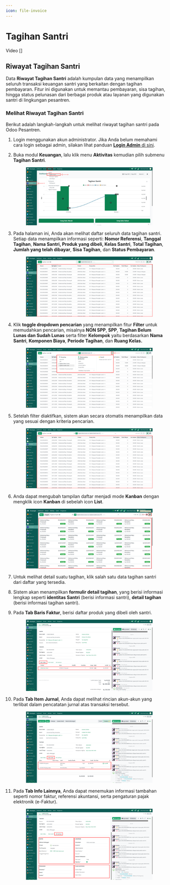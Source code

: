 ```yaml
---
icon: file-invoice
---
```


# Tagihan Santri

Video \[]

## Riwayat Tagihan Santri

Data **Riwayat Tagihan Santri** adalah kumpulan data yang menampilkan seluruh transaksi keuangan santri yang berkaitan dengan tagihan pembayaran. Fitur ini digunakan untuk memantau pembayaran, sisa tagihan, hingga status pelunasan dari berbagai produk atau layanan yang digunakan santri di lingkungan pesantren.

### Melihat Riwayat Tagihan Santri

Berikut adalah langkah-langkah untuk melihat riwayat tagihan santri pada Odoo Pesantren.

1. Login menggunakan akun administrator. Jika Anda belum memahami cara login sebagai admin, silakan lihat panduan [**Login Admin** di sini](../../panduan-login/login-admin.md).
2.  Buka modul **Keuangan**, lalu klik menu **Aktivitas** kemudian pilih submenu **Tagihan Santri**.

    <figure><img src="../../.gitbook/assets/images-648.png" alt=""><figcaption></figcaption></figure>


3.  Pada halaman ini, Anda akan melihat daftar seluruh data tagihan santri. Setiap data menampilkan informasi seperti: **Nomor Referensi**, **Tanggal Tagihan**, **Nama Santri, Produk yang dibeli, Kelas Santri**, **Total Tagihan**, **Jumlah yang telah dibayar**, **Sisa Tagihan**, dan **Status Pembayaran**.

    <figure><img src="../../.gitbook/assets/images-649.png" alt=""><figcaption></figcaption></figure>


4.  Klik **toggle dropdown pencarian** yang menampilkan fitur **Filter** untuk memudahkan pencarian, misalnya **NON SPP**, **SPP**, **Tagihan Belum Lunas dan Sudah Lunas** serta filter **Kelompok** yaitu berdasarkan **Nama Santri**, **Komponen Biaya**, **Periode Tagihan**, dan **Ruang Kelas.**

    <figure><img src="../../.gitbook/assets/images-650.png" alt=""><figcaption></figcaption></figure>


5.  Setelah filter diaktifkan, sistem akan secara otomatis menampilkan data yang sesuai dengan kriteria pencarian.

    <figure><img src="../../.gitbook/assets/images-651.png" alt=""><figcaption></figcaption></figure>


6.  Anda dapat mengubah tampilan daftar menjadi mode **Kanban** dengan mengklik icon **Kanban** di sebelah icon **List**.

    <figure><img src="../../.gitbook/assets/images-655.png" alt=""><figcaption></figcaption></figure>


7. Untuk melihat detail suatu tagihan, klik salah satu data tagihan santri dari daftar yang tersedia.
8. Sistem akan menampilkan **formulir detail tagihan**, yang berisi informasi lengkap seperti **identitas Santri** (berisi informasi santri), **detail tagihan** (berisi informasi tagihan santri).
9.  Pada **Tab Baris Faktur**, berisi daftar produk yang dibeli oleh santri.

    <figure><img src="../../.gitbook/assets/images-652.png" alt=""><figcaption></figcaption></figure>


10. Pada **Tab Item Jurnal**, Anda dapat melihat rincian akun-akun yang terlibat dalam pencatatan jurnal atas transaksi tersebut.

    <figure><img src="../../.gitbook/assets/images-653.png" alt=""><figcaption></figcaption></figure>


11. Pada **Tab Info Lainnya**, Anda dapat menemukan informasi tambahan seperti nomor faktur, referensi akuntansi, serta pengaturan pajak elektronik (e-Faktur).

    <figure><img src="../../.gitbook/assets/images-654.png" alt=""><figcaption></figcaption></figure>
